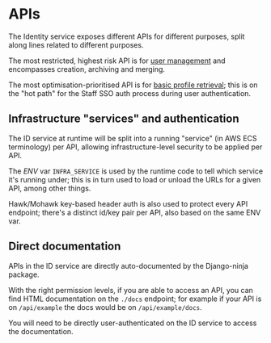 # APIs

The Identity service exposes different APIs for different purposes, split along lines related to different purposes.

The most restricted, highest risk API is for [user management](./user-management.md) and encompasses creation, archiving and merging.

The most optimisation-prioritised API is for [basic profile retrieval](./basic-profile.md); this is on the "hot path" for the Staff SSO auth process during user authentication.

## Infrastructure "services" and authentication

The ID service at runtime will be split into a running "service" (in AWS ECS terminology) per API, allowing infrastructure-level security to be applied per API.

The *ENV* var `INFRA_SERVICE` is used by the runtime code to tell which service it's running under; this is in turn used to load or unload the URLs for a given API, among other things.

Hawk/Mohawk key-based header auth is also used to protect every API endpoint; there's a distinct id/key pair per API, also based on the same ENV var.

## Direct documentation

APIs in the ID service are directly auto-documented by the Django-ninja package.

With the right permission levels, if you are able to access an API, you can find HTML documentation on the `./docs` endpoint; for example if your API is on `/api/example` the docs would be on `/api/example/docs`.

You will need to be directly user-authenticated on the ID service to access the documentation.
